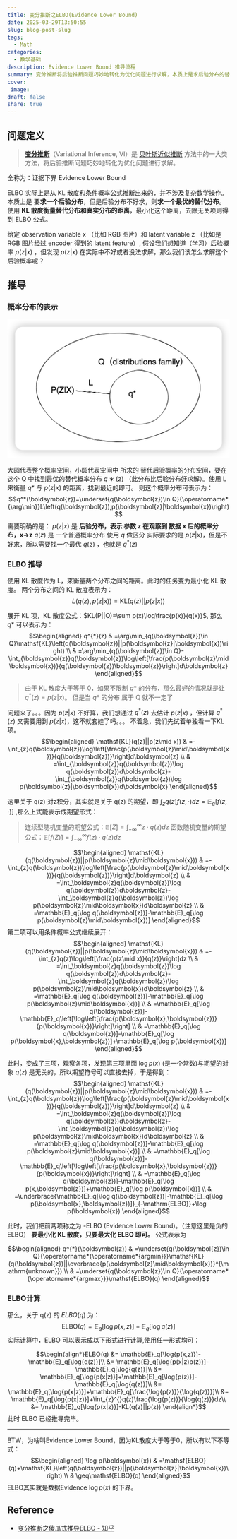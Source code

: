 ```yaml
---
title: 变分推断之ELBO(Evidence Lower Bound)
date: 2025-03-29T13:50:55
slug: blog-post-slug
tags:
  - Math
categories:
  - 数学基础
description: Evidence Lower Bound 推导流程
summary: 变分推断将后验推断问题巧妙地转化为优化问题进行求解，本质上是求后验分布的替代最优分布，用KL散度衡量这个距离并最小化。
cover:
 image:
draft: false
share: true
---
```


## 问题定义
> **[变分推断](https://zhida.zhihu.com/search?content_id=173761978&content_type=Article&match_order=1&q=%E5%8F%98%E5%88%86%E6%8E%A8%E6%96%AD&zhida_source=entity)**（Variational Inference, VI）是 [贝叶斯近似推断](https://zhida.zhihu.com/search?content_id=173761978&content_type=Article&match_order=1&q=%E8%B4%9D%E5%8F%B6%E6%96%AF%E8%BF%91%E4%BC%BC%E6%8E%A8%E6%96%AD&zhida_source=entity) 方法中的一大类方法，将后验推断问题巧妙地转化为优化问题进行求解。

全称为：证据下界 Evidence Lower Bound

ELBO 实际上是从 KL 散度和条件概率公式推断出来的，并不涉及复杂数学操作。
本质上是 要**求一个后验分布**，但是后验分布不好求，则**求一个最优的替代分布**。使用 **KL 散度衡量替代分布和真实分布的距离**，最小化这个距离，去除无关项则得到 ELBO 公式。

给定 observation variable x （比如 RGB 图片）和 latent variable z （比如是 RGB 图片经过 encoder 得到的 latent feature）,
假设我们想知道（学习）后验概率 $p(z|x)$ ，但发现 $p(z|x)$ 在实际中不好或者没法求解，那么我们该怎么求解这个后验概率呢？

## 推导
### 概率分布的表示
![|490](https://raw.githubusercontent.com/powerli2002/project-img/main/myblog/20250329140836140.png)

大圆代表整个概率空间，小圆代表空间中 所求的 替代后验概率的分布空间，要在这个 Q 中找到最优的替代概率分布 $q∗(z)$ （此分布比后验分布好求解）。使用 L 来衡量 $q*$ 与 $p(z|x)$ 的距离，找到最近的即可。
则这个概率分布可表示为：
$$q^*(\boldsymbol{z})=\underset{q(\boldsymbol{z})\in Q}{\operatorname*{\arg\min}}L\left(q(\boldsymbol{z}),p(\boldsymbol{z}|\boldsymbol{x})\right)$$
需要明确的是：
$p(z|x)$ 是 **后验分布，表示 参数 z 在观察到 数据 x 后的概率分布，x->z**
$q(z)$ 是 一个普通概率分布 使用 $q$ 做区分
实际要求的是 $p(z|x)$，但是不好求，所以需要找一个最优 $q(z)$ ，也就是 $q^*(z)$

### ELBO 推导
使用 KL 散度作为 L，来衡量两个分布之间的距离。此时的任务变为最小化 KL 散度。
两个分布之间的 KL 散度表示为：
$$L(q(z),p(z|x))=\mathrm{KL}(q(z)||p(z|x))$$

展开 KL 项，KL 散度公式：$KL(P||Q)=\sum p(x)\log\frac{p(x)}{q(x)}$, 那么 $q*$ 可以表示为：
$$\begin{aligned}
q^{*}(z) & =\arg\min_{q(\boldsymbol{z})\in Q}\mathsf{KL}\left(q(\boldsymbol{z})||p(\boldsymbol{z}|\boldsymbol{x})\right) \\
 & =\arg\min_{q(\boldsymbol{z})\in Q}-\int_{\boldsymbol{z}}q(\boldsymbol{z})\log\left[\frac{p(\boldsymbol{z}\mid\boldsymbol{x})}{q(\boldsymbol{z})\boldsymbol{z}}\right]d\boldsymbol{z}
\end{aligned}$$

>由于 KL 散度大于等于 0，如果不限制 $q*$ 的分布，那么最好的情况就是让$q^{*}(z)=p(z|x)$。
但是当 $q*$ 的分布 属于 Q 就不一定了

问题来了。。。因为 $p(z|x)$ 不好算，我们想通过 $q^{*}(z)$ 去估计 $p(z|x)$ ，但计算 $q^{*}(z)$ 又需要用到 $p(z|x)$，这不就套娃了吗。。。
不着急，我们先试着单独看一下KL项。
$$\begin{aligned}
\mathsf{KL}(q(z)||p(z\mid x)) & =-\int_{z}q(\boldsymbol{z})\log\left[\frac{p(\boldsymbol{z}\mid\boldsymbol{x})}{q(\boldsymbol{z})}\right]d\boldsymbol{z} \\
 & =\int_{\boldsymbol{z}}q(\boldsymbol{z})\log q(\boldsymbol{z})d\boldsymbol{z}-\int_{\boldsymbol{z}}q(\boldsymbol{z})\log p(\boldsymbol{z}|\boldsymbol{x})d\boldsymbol{x}
\end{aligned}$$


这里关于 q(z) 对z积分，其实就是关于 q(z) 的期望，即 $\int_{z}^{}q(z)f(z,\cdot)dz =\mathbb{E}_q[f(z,\cdot)]$ ,那么上式能表示成期望形式：
> 连续型随机变量的期望公式：$\mathbb{E}[Z] = \int_{-\infty}^{\infty} z \cdot q(z) dz$
> 函数随机变量的期望公式：$\mathbb{E}[f(Z)] = \int_{-\infty}^{\infty} f(z) \cdot q(z) dz$

$$\begin{aligned}
\mathsf{KL}(q(\boldsymbol{z})||p(\boldsymbol{z}\mid\boldsymbol{x})) & =-\int_{z}q(\boldsymbol{z})\log\left[\frac{p(\boldsymbol{z}\mid\boldsymbol{x})}{q(\boldsymbol{z})}\right]d\boldsymbol{z} \\
 & =\int_\boldsymbol{z}q(\boldsymbol{z})\log q(\boldsymbol{z})d\boldsymbol{z}-\int_\boldsymbol{z}q(\boldsymbol{z})\log p(\boldsymbol{z}\mid\boldsymbol{x})d\boldsymbol{z} \\
 & =\mathbb{E}_q[\log q(\boldsymbol{z})]-\mathbb{E}_q[\log p(\boldsymbol{z}\mid\boldsymbol{x})]
\end{aligned}$$
第二项可以用条件概率公式继续展开：
$$\begin{aligned}
\mathsf{KL}(q(\boldsymbol{z})||p(\boldsymbol{z}\mid\boldsymbol{x})) & =-\int_{z}q(z)\log\left[\frac{p(z\mid x)}{q(z)}\right]dz \\
 & =\int_\boldsymbol{z}q(\boldsymbol{z})\log q(\boldsymbol{z})d\boldsymbol{z}-\int_\boldsymbol{z}q(\boldsymbol{z})\log p(\boldsymbol{z}\mid\boldsymbol{x})d\boldsymbol{z} \\
 & =\mathbb{E}_q[\log q(\boldsymbol{z})]-\mathbb{E}_q[\log p(\boldsymbol{z}\mid\boldsymbol{x})] \\
 & =\mathbb{E}_q[\log q(\boldsymbol{z})]-\mathbb{E}_q\left[\log\left[\frac{p(\boldsymbol{x},\boldsymbol{z})}{p(\boldsymbol{x})}\right]\right] \\
 & =\mathbb{E}_q[\log q(\boldsymbol{z})]-\mathbb{E}_q[\log p(\boldsymbol{x},\boldsymbol{z})]+\mathbb{E}_q[\log p(\boldsymbol{x})]
\end{aligned}$$


此时，变成了三项，观察各项，发现第三项里面 $\log{p(x)}$ (是一个常数)与期望的对象 $q(z)$ 是无关的，所以期望符号可以直接去掉，于是得到：
$$\begin{aligned}
\mathsf{KL}(q(\boldsymbol{z})||p(\boldsymbol{z}\mid\boldsymbol{x})) & =-\int_{z}q(\boldsymbol{z})\log\left[\frac{p(\boldsymbol{z}\mid\boldsymbol{x})}{q(\boldsymbol{z})}\right]d\boldsymbol{z} \\
 & =\int_\boldsymbol{z}q(\boldsymbol{z})\log q(\boldsymbol{z})d\boldsymbol{z}-\int_\boldsymbol{z}q(\boldsymbol{z})\log p(\boldsymbol{z}\mid\boldsymbol{x})d\boldsymbol{z} \\
 & =\mathbb{E}_q[\log q(\boldsymbol{z})]-\mathbb{E}_q[\log p(\boldsymbol{z}\mid\boldsymbol{x})] \\
 & =\mathbb{E}_q[\log q(\boldsymbol{z})]-\mathbb{E}_q\left[\log\left[\frac{p(\boldsymbol{x},\boldsymbol{z})}{p(\boldsymbol{x})}\right]\right] \\
 & =\mathbb{E}_q[\log q(\boldsymbol{z})]-\mathbb{E}_q[\log p(x,\boldsymbol{z})]+\mathbb{E}_q[\log p(\boldsymbol{x})] \\
 & =\underbrace{\mathbb{E}_q[\log q(\boldsymbol{z})]-\mathbb{E}_q[\log p(\boldsymbol{x},\boldsymbol{z})]}_{-\mathrm{ELBO}}+\log p(\boldsymbol{x})
\end{aligned}$$

此时，我们把前两项称之为 -ELBO (Evidence Lower Bound)。（注意这里是负的ELBO）
**要最小化 KL 散度，只要最大化 ELBO 即可。** 公式表示为

$$\begin{aligned}
q^{*}(\boldsymbol{z}) & =\underset{q(\boldsymbol{z})\in Q}{\operatorname*{\operatorname*{argmin}}}\mathsf{KL}(q(\boldsymbol{z})||\overbrace{p(\boldsymbol{z}\mid\boldsymbol{x})}^{\mathrm{unknown}}) \\
 & =\underset{q(\boldsymbol{z})\in Q}{\operatorname*{\operatorname*{argmax}}}\mathsf{ELBO}(q)
\end{aligned}$$
### ELBO计算
那么，关于 q(z) 的 $ELBO(q)$ 为：
$$\mathsf{ELBO}(q)=\mathbb{E}_q\left[\log p(x,z)\right]-\mathbb{E}_q\left[\log q(z)\right]$$实际计算中，ELBO 可以表示成以下形式进行计算,使用任一形式均可：

$$\begin{align*}ELBO(q) &= \mathbb{E}_q[\log{p(x,z)}]-\mathbb{E}_q[\log{q(z)}]\\ &= \mathbb{E}_q[\log{p(x|z)p(z)}]-\mathbb{E}_q[\log{q(z)}]\\ &= \mathbb{E}_q[\log{p(x|z)}]+\mathbb{E}_q[\log{p(z)}]-\mathbb{E}_q[\log{q(z)}]\\ &= \mathbb{E}_q[\log{p(x|z)}]+\mathbb{E}_q[\frac{\log{p(z)}}{\log{q(z)}}]\\ &= \mathbb{E}_q[\log{p(x|z)}]+\int_{z}^{}q(z)\frac{\log{p(z)}}{\log{q(z)}}dz\\ &= \mathbb{E}_q[\log{p(x|z)}]-KL(q(z)||p(z)) \end{align*}$$
此时 ELBO 已经推导完毕。

---


BTW，为啥叫Evidence Lower Bound，因为KL散度大于等于0，所以有以下不等式：
$$\begin{aligned}
\log p(\boldsymbol{x}) & =\mathsf{ELBO}(q)+\mathsf{KL}\left(q(\boldsymbol{z})||p(\boldsymbol{z}|\boldsymbol{x})\right) \\
 & \geq\mathsf{ELBO}(q)
\end{aligned}$$
ELBO其实就是数据Evidence $\log{p(x)}$ 的下界。


## Reference

- [变分推断之傻瓜式推导ELBO - 知乎](https://zhuanlan.zhihu.com/p/385341342)
